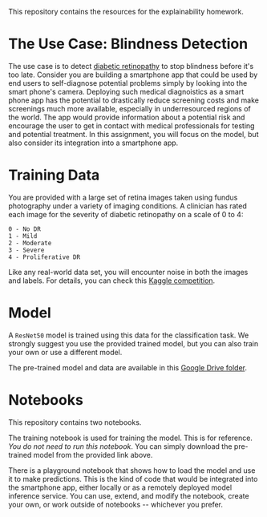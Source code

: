 This repository contains the resources for the explainability homework.

# The Use Case: Blindness Detection 
The use case is to detect [diabetic retinopathy](https://www.nei.nih.gov/learn-about-eye-health/eye-conditions-and-diseases/diabetic-retinopathy) to stop blindness before it's too late. Consider you are building a smartphone app that could be used by end users to self-diagnose potential problems simply by looking into the smart phone's camera. Deploying such medical diagnoistics as a smart phone app has the potential to drastically reduce screening costs and make screenings much more available, especially in underresourced regions of the world. The app would provide information about a potential risk and encourage the user to get in contact with medical professionals for testing and potential treatment. In this assignment, you will focus on the model, but also consider its integration into a smartphone app.


# Training Data

You are provided with a large set of retina images taken using fundus photography under a variety of imaging conditions.
A clinician has rated each image for the severity of diabetic retinopathy on a scale of 0 to 4:

```
0 - No DR
1 - Mild
2 - Moderate
3 - Severe
4 - Proliferative DR
```

Like any real-world data set, you will encounter noise in both the images and labels. 
For details, you can check this [Kaggle competition](https://www.kaggle.com/c/aptos2019-blindness-detection/overview).

# Model
A `ResNet50` model is trained using this data for the classification task. We strongly suggest you use the provided trained model, but you can also train your own or use a different model.

The pre-trained model and data are available in this [Google Drive folder](https://drive.google.com/drive/folders/1X_tTwEixtZdkVWrCae3LK7maP6m2wF4T?usp=drive_link).

# Notebooks
This repository contains two notebooks. 

The training notebook is used for training the model. This is for reference. *You do not need to run this notebook*. You can simply download the pre-trained model from the provided link above.

There is a playground notebook that shows how to load the model and use it to make predictions. This is the kind of code that would be integrated into the smartphone app, either locally or as a remotely deployed model inference service. You can use, extend, and modify the notebook, create your own, or work outside of notebooks -- whichever you prefer.

